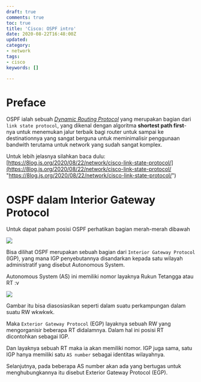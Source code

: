 ```yaml
---
draft: true
comments: true
toc: true
title: 'Cisco: OSPF intro'
date: 2020-08-22T16:48:00Z
updated: 
category:
- network
tags:
- cisco
keywords: []

---
```

# Preface

OSPF ialah sebuah [_Dynamic Routing Protocol_](https://www.ccnablog.com/dynamic-routing-protocols/) yang merupakan bagian dari `link state protocol`, yang dikenal dengan algoritma **shortest path first**-nya untuk menemukan jalur terbaik bagi router untuk sampai ke destinationnya yang sangat berguna untuk meminimalisir penggunaan bandwith terutama untuk network yang sudah sangat komplex.

Untuk lebih jelasnya silahkan baca dulu: [https://8log.js.org/2020/08/22/network/cisco-link-state-protocol/](https://8log.js.org/2020/08/22/network/cisco-link-state-protocol/ "https://8log.js.org/2020/08/22/network/cisco-link-state-protocol/")

# OSPF dalam Interior Gateway Protocol

Untuk dapat paham posisi OSPF perhatikan bagian merah-merah dibawah

![](/images/070214_1740_dynamicrout2.png)

Bisa dilihat OSPF merupakan sebuah bagian dari `Interior Gateway Protocol` (IGP), yang mana IGP penyebutannya disandarkan kepada satu wilayah administratif yang disebut Autonomous System.

Autonomous System (AS) ini memiliki nomor layaknya Rukun Tetangga atau RT :v

![](/images/ic196634.gif)

Gambar itu bisa diasosiasikan seperti dalam suatu perkampungan dalam suatu RW wkwkwk. 

Maka `Exterior Gateway Protocol` (EGP) layaknya sebuah RW yang mengorganisir beberapa RT didalamnya. Dalam hal ini posisi RT dicontohkan sebagai IGP.

Dan layaknya sebuah RT maka ia akan memiliki nomor. IGP juga sama, satu IGP hanya memiliki satu `AS number` sebagai identitas wilayahnya.

Selanjutnya, pada beberapa AS number akan ada yang bertugas untuk menghubungkannya itu disebut Exterior Gateway Protocol (EGP).